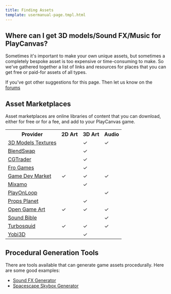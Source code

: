 ```yaml
---
title: Finding Assets
template: usermanual-page.tmpl.html
---
```


## Where can I get 3D models/Sound FX/Music for PlayCanvas?

Sometimes it's important to make your own unique assets, but sometimes a completely bespoke asset is too expensive or time-consuming to make. So we've gathered together a list of links and resources for places that you can get free or paid-for assets of all types.

If you've got other suggestions for this page. Then let us know on the [forums](http://forum.playcanvas.com/)

## Asset Marketplaces

Asset marketplaces are online libraries of content that you can download, either for free or for a fee, and add to your PlayCanvas game.

<table class="table table-striped table-bordered">
    <tr><th>Provider</th><th>2D Art</th><th>3D Art</th><th>Audio</th></tr>
    <tr><td><a href="http://www.3dmodels-textures.com/">3D Models Textures</a></td><td></td><td>&#x2713;</td><td>&#x2713;</td></tr>
    <tr><td><a href="http://www.blendswap.com/">BlendSwap</a></td><td></td><td>&#x2713;</td><td></td></tr>
    <tr><td><a href="http://www.cgtrader.com/">CGTrader</a></td><td></td><td>&#x2713;</td><td></td></tr>
    <tr><td><a href="http://www.frogames.net/">Fro Games</a></td><td></td><td>&#x2713;</td><td></td></tr>
    <tr><td><a href="https://www.gamedevmarket.net?ally=O0I9alFp">Game Dev Market</a></td><td>&#x2713;</td><td>&#x2713;</td><td>&#x2713;</td></tr>
    <tr><td><a href="http://www.mixamo.com/">Mixamo</a></td><td></td><td>&#x2713;</td><td></td></tr>
    <tr><td><a href="http://www.playonloop.com/music-loops-category/videogame/">PlayOnLoop</a></td><td></td><td></td><td>&#x2713;</td></tr>
    <tr><td><a href="http://www.propsplanet.com/">Props Planet</a></td><td></td><td>&#x2713;</td><td></td></tr>
    <tr><td><a href="http://www.opengameart.org/">Open Game Art</a></td><td>&#x2713;</td><td>&#x2713;</td><td>&#x2713;</td></tr>
    <tr><td><a href="http://www.soundbible.com/">Sound Bible</a></td><td></td><td></td><td>&#x2713;</td></tr>
    <tr><td><a href="http://www.turbosquid.com/">Turbosquid</a></td><td>&#x2713;</td><td>&#x2713;</td><td>&#x2713;</td></tr>
    <tr><td><a href="http://www.yobi3d.com/">Yobi3D</a></td><td></td><td>&#x2713;</td><td></td></tr>
</table>

## Procedural Generation Tools

There are tools available that can generate game assets procedurally. Here are some good examples:

* [Sound FX Generator](http://www.bfxr.net/)
* [Spacescape Skybox Generator](http://alexcpeterson.com/spacescape)
